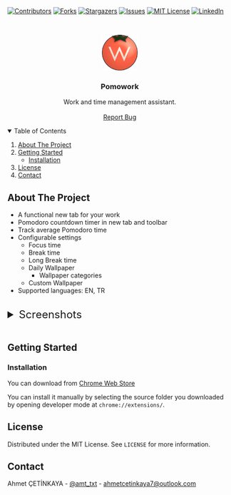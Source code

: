 [![Contributors][contributors-shield]][contributors-url]
[![Forks][forks-shield]][forks-url]
[![Stargazers][stars-shield]][stars-url]
[![Issues][issues-shield]][issues-url]
[![MIT License][license-shield]][license-url]
[![LinkedIn][linkedin-shield]][linkedin-url]

<br />
<p align="center">
  <a href="https://github.com/ahmet-cetinkaya/Pomowork">
    <img src="images/icon128.png" alt="Logo" width="80" height="80">
  </a>

  <h3 align="center">Pomowork</h3>

  <p align="center">
    Work and time management assistant.
    <br />
    <br />
    <a href="https://github.com/ahmet-cetinkaya/Pomowork/issues">Report Bug</a>
  </p>
</p>

<details open="open">
  <summary>Table of Contents</summary>
  <ol>
    <li>
      <a href="#about-the-project">About The Project</a>
    </li>
    <li>
      <a href="#getting-started">Getting Started</a>
      <ul>
        <li><a href="#installation">Installation</a></li>
      </ul>
    </li>
    <li><a href="#license">License</a></li>
    <li><a href="#contact">Contact</a></li>
  </ol>
</details>

## About The Project

- A functional new tab for your work
- Pomodoro countdown timer in new tab and toolbar
- Track average Pomodoro time
- Configurable settings
  - Focus time
  - Break time
  - Long Break time
  - Daily Wallpaper
    - Wallpaper categories
  - Custom Wallpaper
- Supported languages: EN, TR

<br>
<details>
  <summary style="font-size:1.5rem">Screenshots</summary>
<div align="center">
    <img src="screenshots/ss-1.png" alt="Logo" width="400">
    <img src="screenshots/ss-2.png" alt="Logo" width="400">
    <img src="screenshots/ss-3.png" alt="Logo" width="400">
    <img src="screenshots/ss-4.png" alt="Logo" width="400">
</div>
</details>
<br>

## Getting Started

### Installation

You can download from [Chrome Web Store](https://chrome.google.com/webstore/detail/pomowork-pomodoro%C2%AE-and-to/likibnmpifknedmpikkllcfikoknafen)

You can install it manually by selecting the source folder you downloaded by opening developer mode at `chrome://extensions/`.

## License

Distributed under the MIT License. See `LICENSE` for more information.

## Contact

Ahmet ÇETİNKAYA - [@amt_txt](https://twitter.com/amt_txt) - [ahmetcetinkaya7@outlook.com](mailto:ahmetcetinkaya7@outlook.com)

[contributors-shield]: https://img.shields.io/github/contributors/ahmet-cetinkaya/Pomowork.svg?style=for-the-badge
[contributors-url]: https://github.com/ahmet-cetinkaya/Pomowork/graphs/contributors
[forks-shield]: https://img.shields.io/github/forks/ahmet-cetinkaya/Pomowork.svg?style=for-the-badge
[forks-url]: https://github.com/ahmet-cetinkaya/Pomowork/network/members
[stars-shield]: https://img.shields.io/github/stars/ahmet-cetinkaya/Pomowork.svg?style=for-the-badge
[stars-url]: https://github.com/ahmet-cetinkaya/Pomowork/stargazers
[issues-shield]: https://img.shields.io/github/issues/ahmet-cetinkaya/Pomowork.svg?style=for-the-badge
[issues-url]: https://github.com/ahmet-cetinkaya/Pomowork/issues
[license-shield]: https://img.shields.io/github/license/ahmet-cetinkaya/Pomowork.svg?style=for-the-badge
[license-url]: https://github.com/ahmet-cetinkaya/Pomowork/blob/master/LICENSE.txt
[linkedin-shield]: https://img.shields.io/badge/-LinkedIn-black.svg?style=for-the-badge&logo=linkedin&colorB=555
[linkedin-url]: https://linkedin.com/in/ahmet-cetinkaya
